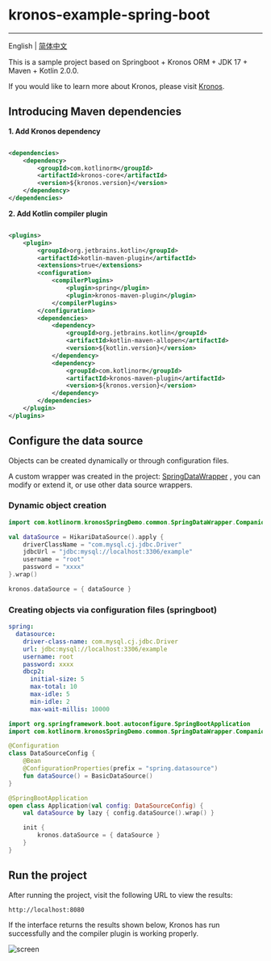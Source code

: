 # kronos-example-spring-boot

-------------------------

English | [简体中文](https://github.com/Kronos-orm/kronos-example-spring-boot/blob/main/README-zh_CN.md)

This is a sample project based on Springboot + Kronos ORM + JDK 17 + Maven + Kotlin 2.0.0.

If you would like to learn more about Kronos, please visit [Kronos](https://www.kotlinorm.com/).

## Introducing Maven dependencies

**1. Add Kronos dependency**

```xml

<dependencies>
    <dependency>
        <groupId>com.kotlinorm</groupId>
        <artifactId>kronos-core</artifactId>
        <version>${kronos.version}</version>
    </dependency>
</dependencies>
```

**2. Add Kotlin compiler plugin**

```xml

<plugins>
    <plugin>
        <groupId>org.jetbrains.kotlin</groupId>
        <artifactId>kotlin-maven-plugin</artifactId>
        <extensions>true</extensions>
        <configuration>
            <compilerPlugins>
                <plugin>spring</plugin>
                <plugin>kronos-maven-plugin</plugin>
            </compilerPlugins>
        </configuration>
        <dependencies>
            <dependency>
                <groupId>org.jetbrains.kotlin</groupId>
                <artifactId>kotlin-maven-allopen</artifactId>
                <version>${kotlin.version}</version>
            </dependency>
            <dependency>
                <groupId>com.kotlinorm</groupId>
                <artifactId>kronos-maven-plugin</artifactId>
                <version>${kronos.version}</version>
            </dependency>
        </dependencies>
    </plugin>
</plugins>
```

## Configure the data source

Objects can be created dynamically or through configuration files.

A custom wrapper was created in the
project: [SpringDataWrapper](https://github.com/Kronos-orm/kronos-example-spring-boot/blob/main/src/main/kotlin/com/kotlinorm/kronosSpringDemo/common/SpringDataWrapper.kt)
, you can modify or extend it, or use other data source wrappers.

### Dynamic object creation

```kotlin
import com.kotlinorm.kronosSpringDemo.common.SpringDataWrapper.Companion.wrap

val dataSource = HikariDataSource().apply {
    driverClassName = "com.mysql.cj.jdbc.Driver"
    jdbcUrl = "jdbc:mysql://localhost:3306/example"
    username = "root"
    password = "xxxx"
}.wrap()

kronos.dataSource = { dataSource }
```

### Creating objects via configuration files (springboot)

```yaml
spring:
  datasource:
    driver-class-name: com.mysql.cj.jdbc.Driver
    url: jdbc:mysql://localhost:3306/example
    username: root
    password: xxxx
    dbcp2:
      initial-size: 5
      max-total: 10
      max-idle: 5
      min-idle: 2
      max-wait-millis: 10000
```

```kotlin
import org.springframework.boot.autoconfigure.SpringBootApplication
import com.kotlinorm.kronosSpringDemo.common.SpringDataWrapper.Companion.wrap

@Configuration
class DataSourceConfig {
    @Bean
    @ConfigurationProperties(prefix = "spring.datasource")
    fun dataSource() = BasicDataSource()
}

@SpringBootApplication
open class Application(val config: DataSourceConfig) {
    val dataSource by lazy { config.dataSource().wrap() }

    init {
        kronos.dataSource = { dataSource }
    }
}
```

## Run the project

After running the project, visit the following URL to view the results:

```
http://localhost:8080
```

If the interface returns the results shown below, Kronos has run successfully and the compiler plugin is working
properly.

![screen](https://github.com/Kronos-orm/kronos-spring-demo/blob/main/screenshot/img.png?raw=true)
